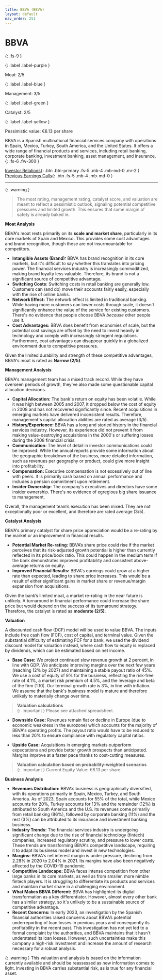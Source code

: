 ```yaml
---
title: BBVA (BBVA)
layout: default
nav_order: 251
---
```


# BBVA
{: .fs-9 }

{: .label .label-purple }

Moat: 2/5

{: .label .label-blue }

Management: 3/5

{: .label .label-green }

Catalyst: 2/5

{: .label .label-yellow }

Pessimistic value: €8.13 per share

BBVA is a Spanish multinational financial services company with operations in Spain, Mexico, Turkey, South America, and the United States. It offers a wide range of financial products and services, including retail banking, corporate banking, investment banking, asset management, and insurance.
{: .fs-6 .fw-300 }

[Investor Relations](https://www.google.com/search?q=BBVA+investor+relations){: .btn .btn-primary .fs-5 .mb-4 .mb-md-0 .mr-2 }
[Previous Earnings Calls](https://discountingcashflows.com/company/BBVA/transcripts/){: .btn .fs-5 .mb-4 .mb-md-0 }

---

{: .warning } 
>The moat rating, management rating, catalyst score, and valuation are meant to reflect a pessimistic outlook, signaling potential competitive pressures and limited growth. This ensures that some margin of safety is already baked in.


**Moat Analysis**

BBVA's moat rests primarily on its **scale and market share**, particularly in its core markets of Spain and Mexico. This provides some cost advantages and brand recognition, though these are not insurmountable for competitors.

* **Intangible Assets (Brand):**  BBVA has brand recognition in its core markets, but it's difficult to say whether this translates into pricing power. The financial services industry is increasingly commoditized, making brand loyalty less valuable. Therefore, its brand is not a significant source of competitive advantage.
* **Switching Costs:** Switching costs in retail banking are generally low. Customers can (and do) move their accounts fairly easily, especially with the rise of online banks.  
* **Network Effect:** The network effect is limited in traditional banking. While having more customers can lower costs through scale, it doesn't significantly enhance the value of the service for existing customers.  There's no evidence that people choose BBVA *because* other people use it.
* **Cost Advantages:** BBVA does benefit from economies of scale, but the potential cost savings are offset by the need to invest heavily in technology and comply with increasingly stringent regulations.  Furthermore, cost advantages can disappear quickly in a globalized environment due to competitive pressures.


Given the limited durability and strength of these competitive advantages, BBVA's moat is rated as **Narrow (2/5)**.  

**Management Analysis**

BBVA's management team has a mixed track record. While they have overseen periods of growth, they've also made some questionable capital allocation decisions.

* **Capital Allocation:** The bank's return on equity has been volatile. While it was high between 2005 and 2007, it dropped below the cost of equity in 2008 and has not recovered significantly since. Recent acquisitions in emerging markets have delivered inconsistent results.  Therefore, management's capital allocation abilities are rated as average (3/5). 
* **History/Experience:** BBVA has a long and storied history in the financial services industry. However, its experience did not prevent it from making value-destroying acquisitions in the 2000's or suffering losses during the 2008 financial crisis.  
* **Communication:**  The level of detail in investor communications could be improved. While the annual reports provide some information about the geographic breakdown of the business, more detailed information, such as revenues per geography or product, could give more insight into profitability. 
* **Compensation:**  Executive compensation is not excessively out of line with peers. It is primarily cash based on annual performance and includes a pension commitment upon retirement. 
* **Insider Ownership:** The company's executives and directors have some insider ownership. There's no evidence of egregious big share issuance to management.  

Overall, the management team’s execution has been mixed. They are not exceptionally poor or excellent, and therefore are rated average (3/5).

**Catalyst Analysis**

BBVA's primary catalyst for share price appreciation would be a re-rating by the market or an improvement in financial results. 

* **Potential Market Re-rating:** BBVA’s share price could rise if the market perceives that its risk-adjusted growth potential is higher than currently reflected in its price/book ratio.  This could happen in the medium term if the bank demonstrates improved profitability and consistent above-average returns on equity.
* **Improved Financial Results:**  BBVA's earnings could grow at a higher rate than expected, leading to share price increases.  This would be a result of either significant gains in market share or revenue/margin expansion from acquisitions.

Given the bank’s limited moat, a market re-rating in the near future is unlikely.  A turnaround in financial performance could increase the share price but would depend on the success of its turnaround strategy. Therefore, the catalyst is rated as **moderate (2/5)**.

**Valuation**

A discounted cash flow (DCF) model will be used to value BBVA. The inputs include free cash flow (FCF), cost of capital, and terminal value. Given the substantial difficulty of estimating FCF for a bank, we used the dividend discount model for valuation instead, where cash flow to equity is replaced by dividends, which can be estimated based on net income.

* **Base Case:** We project continued slow revenue growth at 2 percent, in line with GDP. We anticipate improving margins over the next few years (reaching 12% by 2027) and maintaining a stable payout ratio of 45%.  We use a cost of equity of 9% for the business, reflecting the risk-free rate of 4.1%, a market risk premium of 4.5%, and the leverage and beta of the firm (1.10). Our terminal growth rate is 3%, in line with inflation. We assume that the bank's business model is mature and therefore unlikely to materially change over time. 

>**Valuation calculations**  
{: .important }
>Please see attached spreadsheet.

* **Downside Case:** Revenues remain flat or decline in Europe (due to economic weakness in the eurozone) which accounts for the majority of BBVA's operating profits. The payout ratio would have to be reduced to less than 20% to ensure compliance with regulatory capital ratios.  

* **Upside Case:** Acquisitions in emerging markets outperform expectations and provide better growth prospects than anticipated. Margins improve at a faster pace thanks to cost-cutting measures.  

>**Valuation calculation based on probability-weighted scenarios**  
{: .important }
>Current Equity Value: €8.13 per share.

**Business Analysis**

* **Revenues Distribution:** BBVA’s business is geographically diversified, with its operations primarily in Spain, Mexico, Turkey, and South America.  As of 2023, Spain accounts for 55% of the total, while Mexico accounts for 20%, Turkey accounts for 13% and the remainder (12%) is attributed to South America and the U.S.  Its revenues come primarily from retail banking (86%), followed by corporate banking (11%) and the rest (3%) can be attributed to its insurance and investment banking business. 
* **Industry Trends:** The financial services industry is undergoing significant change due to the rise of financial technology (fintech) companies, increased regulatory scrutiny, and pressure to lower costs. These trends are transforming BBVA's competitive landscape, requiring it to adapt its business model and invest in new technologies.
* **Margins:** BBVA's net interest margin is under pressure, declining from 2.28% in 2020 to 2.04% in 2021. Its margins have also been negatively affected by the COVID-19 pandemic.
* **Competitive Landscape:** BBVA faces intense competition from other large banks in its core markets, as well as from smaller, more nimble fintech players.  It is struggling to differentiate its products and services and maintain market share in a challenging environment.
* **What Makes BBVA Different:**  BBVA has highlighted its digital transformation as a key differentiator.  However, almost every other bank has a similar strategy, so it's unlikely to be a sustainable source of competitive advantage.
* **Recent Concerns:**  In early 2023, an investigation by the Spanish financial authorities raised concerns about BBVA’s potential underreporting of loan losses in previous years and consequently its profitability in the recent past. This investigation has not yet led to a formal complaint by the authorities, and BBVA maintains that it hasn't understated its loan losses. However, such uncertainties make this company a high-risk investment and increase the amount of research necessary for a robust analysis.



{: .warning }
This valuation and analysis is based on the information currently available and should be reassessed as new information comes to light.  Investing in BBVA carries substantial risk, as is true for any financial asset.
